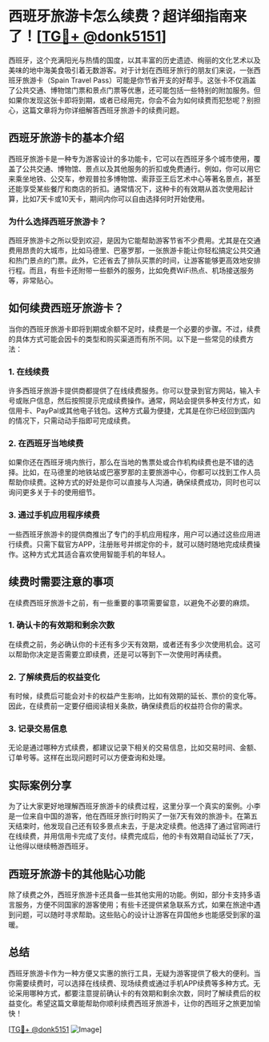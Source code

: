 # 西班牙旅游卡怎么续费？超详细指南来了！[[TG💪+ @donk5151](https://t.me/s/donk5151)]

西班牙，这个充满阳光与热情的国度，以其丰富的历史遗迹、绚丽的文化艺术以及美味的地中海美食吸引着无数游客。对于计划在西班牙旅行的朋友们来说，一张西班牙旅游卡（Spain Travel Pass）可能是你节省开支的好帮手。这张卡不仅涵盖了公共交通、博物馆门票和景点门票等优惠，还可能包括一些特别的附加服务。但如果你发现这张卡即将到期，或者已经用完，你会不会为如何续费而犯愁呢？别担心，这篇文章将为你详细解答西班牙旅游卡的续费问题。

## 西班牙旅游卡的基本介绍

西班牙旅游卡是一种专为游客设计的多功能卡，它可以在西班牙多个城市使用，覆盖了公共交通、博物馆、景点以及其他服务的折扣或免费通行。例如，你可以用它来乘坐地铁、公交车，参观普拉多博物馆、索菲亚王后艺术中心等著名景点，甚至还能享受某些餐厅和商店的折扣。通常情况下，这种卡的有效期从首次使用起计算，比如7天卡或10天卡，期间内你可以自由选择何时开始使用。

### 为什么选择西班牙旅游卡？

西班牙旅游卡之所以受到欢迎，是因为它能帮助游客节省不少费用。尤其是在交通费用昂贵的大城市，比如马德里、巴塞罗那，一张旅游卡能让你轻松搞定公共交通和热门景点的门票。此外，它还省去了排队买票的时间，让游客能够更高效地安排行程。而且，有些卡还附带一些额外的服务，比如免费WiFi热点、机场接送服务等，非常贴心。

## 如何续费西班牙旅游卡？

当你的西班牙旅游卡即将到期或余额不足时，续费是一个必要的步骤。不过，续费的具体方式可能会因卡的类型和购买渠道而有所不同。以下是一些常见的续费方法：

### 1. 在线续费

许多西班牙旅游卡提供商都提供了在线续费服务。你可以登录到官方网站，输入卡号或账户信息，然后按照提示完成续费操作。通常，网站会提供多种支付方式，如信用卡、PayPal或其他电子钱包。这种方式最为便捷，尤其是在你已经回到国内的情况下，只需动动手指即可完成续费。

### 2. 在西班牙当地续费

如果你还在西班牙境内旅行，那么在当地的售票处或合作机构续费也是不错的选择。比如，在马德里的地铁站或巴塞罗那的主要旅游中心，你都可以找到工作人员帮助你续费。这种方式的好处是你可以直接与人沟通，确保续费成功，同时也可以询问更多关于卡的使用细节。

### 3. 通过手机应用程序续费

一些西班牙旅游卡的提供商推出了专门的手机应用程序，用户可以通过这些应用进行续费。只需下载官方APP，注册账号并绑定你的卡，就可以随时随地完成续费操作。这种方式尤其适合喜欢使用智能手机的年轻人。

## 续费时需要注意的事项

在续费西班牙旅游卡之前，有一些重要的事项需要留意，以避免不必要的麻烦。

### 1. 确认卡的有效期和剩余次数

在续费之前，务必确认你的卡还有多少天有效期，或者还有多少次使用机会。这可以帮助你决定是否需要立即续费，还是可以等到下一次使用时再续费。

### 2. 了解续费后的权益变化

有时候，续费后可能会对卡的权益产生影响，比如有效期的延长、票价的变化等。因此，在续费前一定要仔细阅读相关条款，确保续费后的权益符合你的需求。

### 3. 记录交易信息

无论是通过哪种方式续费，都建议记录下相关的交易信息，比如交易时间、金额、订单号等。这样在出现问题时可以方便查询和处理。

## 实际案例分享

为了让大家更好地理解西班牙旅游卡的续费过程，这里分享一个真实的案例。小李是一位来自中国的游客，他在西班牙旅行时购买了一张7天有效的旅游卡。在第五天结束时，他发现自己还有较多景点未去，于是决定续费。他选择了通过官网进行在线续费，并用信用卡完成了支付。续费完成后，他的卡有效期自动延长了7天，让他得以继续畅游西班牙。

## 西班牙旅游卡的其他贴心功能

除了续费之外，西班牙旅游卡还具备一些其他实用的功能。例如，部分卡支持多语言服务，方便不同国家的游客使用；有些卡还提供紧急联系方式，如果在旅途中遇到问题，可以随时寻求帮助。这些贴心的设计让游客在异国他乡也能感受到家的温暖。

## 总结

西班牙旅游卡作为一种方便又实惠的旅行工具，无疑为游客提供了极大的便利。当你需要续费时，可以选择在线续费、现场续费或通过手机APP续费等多种方式。无论采用哪种方式，都要注意提前确认卡的有效期和剩余次数，同时了解续费后的权益变化。希望这篇文章能帮助你顺利续费西班牙旅游卡，让你的西班牙之旅更加愉快！

[[TG💪+ @donk5151](https://t.me/s/donk5151) ![Image](https://i.postimg.cc/rwNCRYN7/Snipaste-2025-04-30-17-27-05.png)]